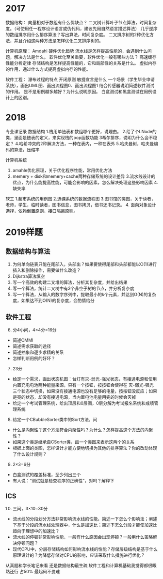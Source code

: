 
# 2017
数据结构：
向量相对于数组有什么优缺点？
二叉树计算叶子节点算法，时间复杂度。（可使用任一程序设计语言或伪代码，建议先用自然语言描述算法）
几乎逆序的数组排序用什么排序算法？写出算法，时间复杂度。
二叉排序树的2种优化方法，并且介绍这两种方法是怎样优化二叉排序树的。

计算机原理：
Amdahl 硬件优化趋势
流水线是怎样提高性能的，会遇到什么问题，解决方法是什么。
软件优化至关重要，软件优化一般有哪些方法？
高速缓存
性能分析定律
存储结构是怎样提高性能的，它和局部性的关系是什么。
虚拟内存的作用，通过什么方式提高虚拟内存的性能。

软件工程：
瀑布过程的特点
开闭原则
敏捷宣言是什么
一个场景（学生毕业申请系统），画出UML图、画出流程图0、画出流程图1
结合传感器说明简述软件测试的作用。
‌是不是用例越多越好？为什么说明原因。
‌白盒测试和黑盒测试在用例设计上的区别。
‌
‌
# 2018
 专业课记录
数据结构
1.栈用单链表和数组哪个更好，说理由。
2.给了个LNode的类，里面是链表的定义，来实现栈的pop函数功能
3希尔排序，说明为什么会不稳定？
4.哈希冲突的2种解决方法，一种在表内，一种在表外
5.哈夫曼树，哈夫曼编码的算法，压缩率

计算机系统
1. amahle优化原理，关于优化程序性能，常用优化方法
2. memery + disk和memery+cache两种存储系统的设计差异
3.流水线设计的优点，为什么能提高性能，可能会影响的因素，怎么解决处理这些影响因素
4.缺失率

软工
1.超市系统的用例图
2.选课系统的数据流程图
3.图书馆的类图，关于读者，老师，学生，临时读者，图书信息，图书拷贝，借书还书记录。
4. 面向对象设计选择，依赖倒置原则，接口隔离原则。

# 2019样题
## 数据结构与算法

1. 为何单向链表只能在尾部入，头部出？如果要使得尾部和头部都能以O(1)进行插入和删除操作，需要做什么改造？
2. Dijkstra算法填空
3. 写一个高效的构建二叉堆的算法，分析其复杂度，并给出结果
4. 写一个算法，统计二叉树中有2个非空子树的节点，并分析复杂度
5. 写一个算法，从输入的数字序列中，提取最小的k个元素，并达到O(N)的复杂度，如果达不到O(N)的复杂度，会酌情给分

## 软件工程

6. 分4小问，4×4分=16分
- 简述CMMI
- 简述需求获取的途径
- 简述抽象和逐步求精的关系
- 怎样判断用例的好坏？
7. 23分
- 给定一个需求，画出状态机图：台灯有灭-弱光-强光状态，有接通电源和使用内置充电电池两种能量来源，只有一个按钮，按按钮会使得在 灭-弱光-强光 三个状态中切换，如果没有接通电源也没有足够的电量，按按钮没反应；如果是亮的状态，却没有接通电源，当内置电池电量用完的时候会灭掉
- 给定一个考试管理系统，给出顶层和0层图，0层分解为考试报名系统和成绩管理系统
8. 给定一个CBubbleSorter类中的Sort方法，问
- 什么是内聚性？这个方法符合内聚性吗？为什么？怎样提高这个方法的内聚性？
- 如果这个类是继承自CSorter类，画一个类图来表示这两个的关系
- 根据上面的类图，怎样设计才能方便地切换为其他的排序算法？你的改动体现了什么设计规则？
9. 2×3=6分
- 白盒测试的覆盖标准，至少列出三个
- 有人说：“测试就是检查程序的正确性”，对吗？解释下

## ICS

10. 三问，3×10=30分
- 流水线的分段划分方法非常影响流水线的性能，简述一下怎么个影响法；阐述下基于分段的流水线处理器中，什么是加速比；简述下怎么分段才能使加速比趋向于理想中的加速比？
- 流水线的停顿非常影响性能，一般有什么原因会出现停顿？一般用什么策略解决停顿问题？
- 现代CPU中，分层存储结构如何影响流水线的性能？存储层级结构是基于什么原理设计的？为降低存储对CPU的影响，应该采取什么措施进行优化？


从真题和学长笔记来看 还是数据结构最生疏   软件工程和计算机基础我觉得都很眼熟还行 占50% 最起码不畏难  